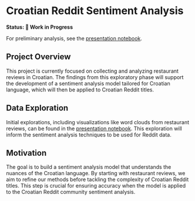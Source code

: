 # Croatian Reddit Sentiment Analysis

**Status: 🚧 Work in Progress**

For preliminary analysis, see the [presentation notebook](notebooks/presentation.ipynb).

## Project Overview
This project is currently focused on collecting and analyzing restaurant reviews in Croatian. The findings from this exploratory phase will support the development of a sentiment analysis model tailored for Croatian language, which will then be applied to Croatian Reddit titles.

## Data Exploration
Initial explorations, including visualizations like word clouds from restaurant reviews, can be found in the [presentation notebook](notebooks/presentation.ipynb). This exploration will inform the sentiment analysis techniques to be used for Reddit data.

## Motivation
The goal is to build a sentiment analysis model that understands the nuances of the Croatian language. By starting with restaurant reviews, we aim to refine our methods before tackling the complexity of Croatian Reddit titles. This step is crucial for ensuring accuracy when the model is applied to the Croatian Reddit community sentiment analysis.
